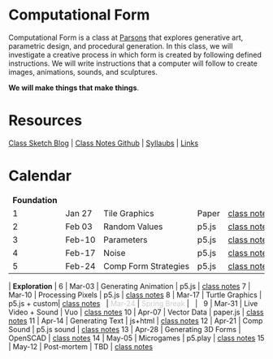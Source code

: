 # Computational Form

Computational Form is a class at [Parsons](http://amt.parsons.edu/) that explores generative art, parametric design, and procedural generation. In this class, we will investigate a creative process in which form is created by following defined instructions. We will write instructions that a computer will follow to create images, animations, sounds, and sculptures.

**We will make things that make things**.




# Resources

[Class Sketch Blog](http://sketches.compform.net/) |
[Class Notes Github](https://github.com/jbakse/compform_notes) |
[Syllaubs](syllabus.html) |
[Links](links.html)


# Calendar

Week    | Date      | Topic                 | Tool  | Notes
---     | ---       | ---                   | ---   | ---
**Foundation**		|
1       | Jan 27    | Tile Graphics         | Paper | [class notes](week_1_tile)
2       | Feb 03    | Random Values       	| p5.js | [class notes](week_2_random)
3		| Feb-10	| Parameters			| p5.js | [class notes](week_3_parameters)
4		| Feb-17	| Noise					| p5.js | [class notes](week_4_noise)
5		| Feb-24	| Comp Form Strategies	| p5.js | [class notes](week_5_strategies)
|
**Exploration**		|
6		| Mar-03	| Generating Animation	| p5.js | [class notes](week_6_animation)
7		| Mar-10	| Processing Pixels		| p5.js | [class notes](week_7_pixels)
8		| Mar-17	| Turtle Graphics		| p5.js + custom| [class notes](week_8_turtles)
&nbsp;	| *Mar-24*	| *Spring Break*		| &nbsp; | &nbsp;
9		| Mar-31	| Live Video + Sound	| Vuo | [class notes](week_9_vuo)
10		| Apr-07	| Vector Data			| paper.js | [class notes](week_10_vector)
11		| Apr-14	| Generating Text		| js+html | [class notes](week_11_text)
12		| Apr-21	| Comp Sound			| p5.js sound | [class notes](week_12_sound)
13		| Apr-28	| Generating 3D Forms	| OpenSCAD | [class notes](week_13_3D)
14		| May-05	| Microgames			| p5.play | [class notes](week_14_games)
15		| May-12	| Post-mortem			| TBD | [class notes](#)



<script type="text/javascript" src="javascript/p5.min.js"></script>
<script type="text/javascript" src="backgrounds/rainbow_maze.js"></script>


<style>
canvas {
	position: fixed;
	top: 0;
	left: 0;
	z-index: -1;
}
.container {
	//padding: 15px;
	//background: rgba(255,255,255,.85);
}
td {
	white-space: nowrap;
	border: none;
}
td:empty {
	background: transparent;
	border: none;
	height: 20px;
}
th {
	display: none;
}
em {
	color: #CCC;
	font-style: normal;
}
</style>
